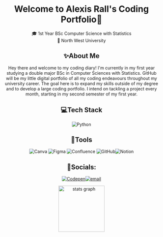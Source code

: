 <h1 align="center">Welcome to Alexis Rall's Coding Portfolio🎀</h1>
<div align="center">
<p>
🎓 1st Year BSc Computer Science with Statistics <br>
📍 North West University <br>
</p>

<h2 align="center">✨About Me</h2>
<p>
  Hey there and welcome to my coding diary! I'm currently in my first year studying a double major BSc in Computer Sciences with Statistics. GitHub will be my little digital portfolio of all my coding endeavours throughout my university career. The goal here is to expand my skills outside of my degree and to develop a large coding portfolio. I intend on tackling a project every month, starting in my second semester of my first year.
</p>

<h2 align="center">💻Tech Stack</h2>

![Python](https://img.shields.io/badge/python-3670A0?style=for-the-badge&logo=python&logoColor=ffdd54)
<br>

<h2 align="center">🔨Tools</h2>

![Canva](https://img.shields.io/badge/Canva-%2300C4CC.svg?style=for-the-badge&logo=Canva&logoColor=white) ![Figma](https://img.shields.io/badge/figma-%23F24E1E.svg?style=for-the-badge&logo=figma&logoColor=white) ![Confluence](https://img.shields.io/badge/confluence-%23172BF4.svg?style=for-the-badge&logo=confluence&logoColor=white) ![GitHub](https://img.shields.io/badge/github-%23121011.svg?style=for-the-badge&logo=github&logoColor=white)![Notion](https://img.shields.io/badge/Notion-%23000000.svg?style=for-the-badge&logo=notion&logoColor=white)

## 🪩Socials:
[![Codepen](https://img.shields.io/badge/Codepen-000000?logo=codepen&logoColor=white)](https://codepen.io/@alexis-rall)[![email](https://img.shields.io/badge/Email-D14836?logo=gmail&logoColor=white)](mailto:alexisrall.342@gmail.com)

<div align="center">
  <img src="https://github-readme-stats.vercel.app/api?username=AlexisRall&hide_title=false&hide_rank=false&show_icons=true&include_all_commits=true&count_private=true&disable_animations=false&theme=dracula&locale=en&hide_border=false" height="150" alt="stats graph"  />
</div>
